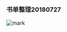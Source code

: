 ### 书单整理20180727

![mark](http://pco3nqmct.bkt.clouddn.com/markdown/180730/dF1bGJb5B6.png?imageslim)
